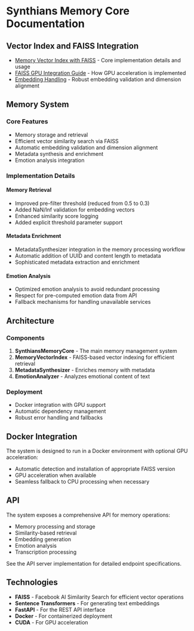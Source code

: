 # Synthians Memory Core Documentation

## Vector Index and FAISS Integration

- [Memory Vector Index with FAISS](vector_index.md) - Core implementation details and usage
- [FAISS GPU Integration Guide](faiss_gpu_integration.md) - How GPU acceleration is implemented
- [Embedding Handling](embedding_handling.md) - Robust embedding validation and dimension alignment

## Memory System

### Core Features

- Memory storage and retrieval
- Efficient vector similarity search via FAISS
- Automatic embedding validation and dimension alignment
- Metadata synthesis and enrichment
- Emotion analysis integration

### Implementation Details

#### Memory Retrieval

- Improved pre-filter threshold (reduced from 0.5 to 0.3)
- Added NaN/Inf validation for embedding vectors
- Enhanced similarity score logging
- Added explicit threshold parameter support

#### Metadata Enrichment

- MetadataSynthesizer integration in the memory processing workflow
- Automatic addition of UUID and content length to metadata
- Sophisticated metadata extraction and enrichment

#### Emotion Analysis

- Optimized emotion analysis to avoid redundant processing
- Respect for pre-computed emotion data from API
- Fallback mechanisms for handling unavailable services

## Architecture

### Components

1. **SynthiansMemoryCore** - The main memory management system
2. **MemoryVectorIndex** - FAISS-based vector indexing for efficient retrieval
3. **MetadataSynthesizer** - Enriches memory with metadata
4. **EmotionAnalyzer** - Analyzes emotional content of text

### Deployment

- Docker integration with GPU support
- Automatic dependency management
- Robust error handling and fallbacks

## Docker Integration

The system is designed to run in a Docker environment with optional GPU acceleration:

- Automatic detection and installation of appropriate FAISS version
- GPU acceleration when available
- Seamless fallback to CPU processing when necessary

## API

The system exposes a comprehensive API for memory operations:

- Memory processing and storage
- Similarity-based retrieval
- Embedding generation
- Emotion analysis
- Transcription processing

See the API server implementation for detailed endpoint specifications.

## Technologies

- **FAISS** - Facebook AI Similarity Search for efficient vector operations
- **Sentence Transformers** - For generating text embeddings
- **FastAPI** - For the REST API interface
- **Docker** - For containerized deployment
- **CUDA** - For GPU acceleration
